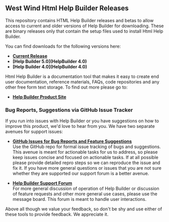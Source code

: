 ## West Wind Html Help Builder Releases

This repository contains HTML Help Builder releases and betas to allow access to current and older versions of Help Builder for downloading. These are binary releases only that contain the setup files used to install Html Help Builder. 

You can find downloads for the following versions here:

* **[Current Release](CurrentRelease)**
* **[Help Builder 5.0](HelpBuilder 4.0)**
* **[Help Builder 4.0](HelpBuilder 4.0)**

Html Help Builder is a documentation tool that makes it easy to create end user documentation, reference materials, FAQs, code repositories and any other free form text storage. To find out more please go to:

* **[Help Builder Product Site](http://helpbuilder.west-wind.com)**

### Bug Reports, Suggestions via GitHub Issue Tracker
If you run into issues with Help Builder or you have suggestions on how to improve this product, we'd love to hear from you.  We have two separate avenues for support issues:

* **<a href="https://github.com/RickStrahl/HelpBuilderReleases/issues" target="top">GitHub Issues for Bug Reports and Feature Suggestions</a>**  
Use the GitHub repo for formal issue tracking of bugs and suggestions. This avenue is meant for actionable tasks for us to address, so please keep issues concise and focused on actionable tasks. If at all possible please provide detailed repro steps so we can reproduce the issue and fix it. If you have more general questions or issues that you are not sure whether they are supported our support forum is a better avenue.

* **<a href="http://www.west-wind.com/wwthreads/default.asp?forum=HTML+Help+Builder" target="top">Help Builder Support Forum</a>**  
For more general discussion of operation of Help Builder or discussion of feature requests and other more general use cases, please use the message board. This forum is meant to handle user interactions.


Above all though we value your feedback, so don't be shy and use either of these tools to provide feedback. We appreciate it.